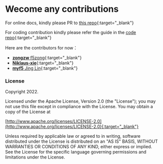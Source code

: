 # Wecome any contributions

For online docs, kindly please PR to [this repo](https://github.com/f5se/bigip-gatewayapi-docs){:target="_blank"}

For coding contribution kindly please refer the guide in the [code repo](https://github.com/f5devcentral/bigip-kubernetes-gateway){:target="_blank"} 



Here are the contributors for now：

- [**zongzw** f5zong](https://github.com/zongzw){:target="_blank"}
- [**Niklaus-xie**](https://github.com/Niklaus-xie){:target="_blank"}
- [**myf5** Jing Lin](https://github.com/myf5){:target="_blank"}

### License

Copyright 2022.

Licensed under the Apache License, Version 2.0 (the "License");
you may not use this file except in compliance with the License.
You may obtain a copy of the License at

[http://www.apache.org/licenses/LICENSE-2.0](http://www.apache.org/licenses/LICENSE-2.0){:target="_blank"}

Unless required by applicable law or agreed to in writing, software
distributed under the License is distributed on an "AS IS" BASIS,
WITHOUT WARRANTIES OR CONDITIONS OF ANY KIND, either express or implied.
See the License for the specific language governing permissions and
limitations under the License.
